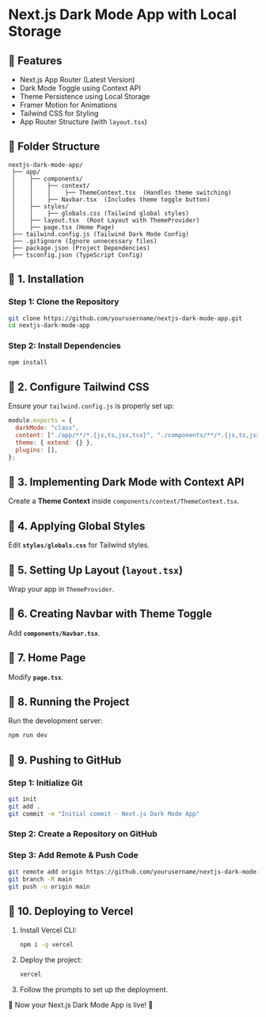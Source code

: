 # Next.js Dark Mode App with Local Storage

## 🚀 Features
- Next.js App Router (Latest Version)
- Dark Mode Toggle using Context API
- Theme Persistence using Local Storage
- Framer Motion for Animations
- Tailwind CSS for Styling
- App Router Structure (with `layout.tsx`)

## 📂 Folder Structure
```
nextjs-dark-mode-app/
 ├── app/
 │    ├── components/
 │    │    ├── context/
 │    │    │    ├── ThemeContext.tsx  (Handles theme switching)
 │    │    ├── Navbar.tsx  (Includes theme toggle button)
 │    ├── styles/
 │    │    ├── globals.css (Tailwind global styles)
 │    ├── layout.tsx  (Root Layout with ThemeProvider)
 │    ├── page.tsx (Home Page)
 ├── tailwind.config.js (Tailwind Dark Mode Config)
 ├── .gitignore (Ignore unnecessary files)
 ├── package.json (Project Dependencies)
 ├── tsconfig.json (TypeScript Config)
```

## 📌 1. Installation
### Step 1: Clone the Repository
```sh
git clone https://github.com/yourusername/nextjs-dark-mode-app.git
cd nextjs-dark-mode-app
```

### Step 2: Install Dependencies
```sh
npm install
```

## 📌 2. Configure Tailwind CSS
Ensure your `tailwind.config.js` is properly set up:
```js
module.exports = {
  darkMode: "class",
  content: ["./app/**/*.{js,ts,jsx,tsx}", "./components/**/*.{js,ts,jsx,tsx}"],
  theme: { extend: {} },
  plugins: [],
};
```

## 📌 3. Implementing Dark Mode with Context API
Create a **Theme Context** inside `components/context/ThemeContext.tsx`.

## 📌 4. Applying Global Styles
Edit **`styles/globals.css`** for Tailwind styles.

## 📌 5. Setting Up Layout (`layout.tsx`)
Wrap your app in `ThemeProvider`.

## 📌 6. Creating Navbar with Theme Toggle
Add **`components/Navbar.tsx`**.

## 📌 7. Home Page
Modify **`page.tsx`**.

## 📌 8. Running the Project
Run the development server:
```sh
npm run dev
```

## 📌 9. Pushing to GitHub
### Step 1: Initialize Git
```sh
git init
git add .
git commit -m "Initial commit - Next.js Dark Mode App"
```

### Step 2: Create a Repository on GitHub

### Step 3: Add Remote & Push Code
```sh
git remote add origin https://github.com/yourusername/nextjs-dark-mode-app.git
git branch -M main
git push -u origin main
```

## 📌 10. Deploying to Vercel
1. Install Vercel CLI:
   ```sh
   npm i -g vercel
   ```
2. Deploy the project:
   ```sh
   vercel
   ```
3. Follow the prompts to set up the deployment.

🎉 Now your Next.js Dark Mode App is live! 🚀


